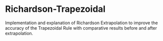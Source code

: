 # Richardson-Trapezoidal
Implementation and explanation of Richardson Extrapolation to improve the accuracy of the Trapezoidal Rule with comparative results before and after extrapolation.
